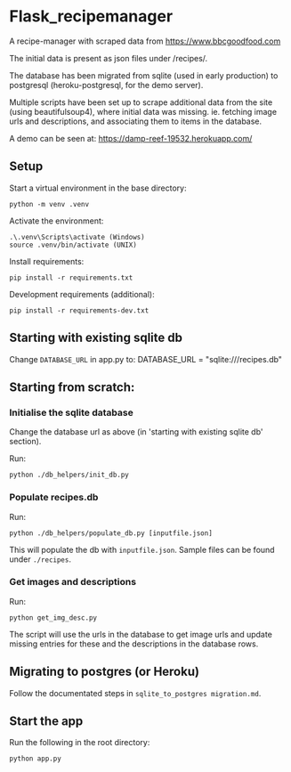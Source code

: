 # Flask_recipemanager

A recipe-manager with scraped data from https://www.bbcgoodfood.com

The initial data is present as json files under /recipes/.

The database has been migrated from sqlite (used in early production) to postgresql (heroku-postgresql, for the demo server).

Multiple scripts have been set up to scrape additional data from the site (using beautifulsoup4), where initial data was missing. ie. fetching image urls and descriptions, and associating them to items in the database.

A demo can be seen at:
https://damp-reef-19532.herokuapp.com/

## Setup

Start a virtual environment in the base directory:

    python -m venv .venv

Activate the environment:

    .\.venv\Scripts\activate (Windows)
    source .venv/bin/activate (UNIX)

Install requirements:

    pip install -r requirements.txt

Development requirements (additional):

    pip install -r requirements-dev.txt

## Starting with existing sqlite db

Change `DATABASE_URL` in app.py to:
    DATABASE_URL = "sqlite:///recipes.db"

## Starting from scratch:

### Initialise the sqlite database
Change the database url as above (in 'starting with existing sqlite db' section).

Run:

    python ./db_helpers/init_db.py

### Populate recipes.db

Run:

    python ./db_helpers/populate_db.py [inputfile.json]

This will populate the db with `inputfile.json`. Sample files can be found under `./recipes`.

### Get images and descriptions

Run:

    python get_img_desc.py

The script will use the urls in the database to get image urls and update missing entries for these and the descriptions in the database rows.

## Migrating to postgres (or Heroku)

Follow the documentated steps in `sqlite_to_postgres migration.md`.

## Start the app

Run the following in the root directory:

    python app.py
